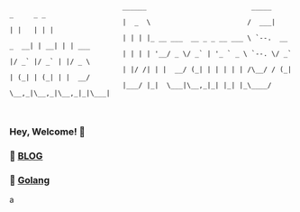 ```
	
                            ______                          _____           _     _ _      
                            |  _  \                        /  ___|         | |   | | |     
                            | | | |_ __ ___  __ _ _ __ ___ \ `--.  __ _  __| | __| | | ___ 
                            | | | | '__/ _ \/ _` | '_ ` _ \ `--. \/ _` |/ _` |/ _` | |/ _ \
                            | |/ /| | |  __/ (_| | | | | | /\__/ / (_| | (_| | (_| | |  __/
                            |___/ |_|  \___|\__,_|_| |_| |_\____/ \__,_|\__,_|\__,_|_|\___|
                                                               
                                                               
```



### Hey, Welcome! 👋

### 💬 [BLOG](http://www.taohan.xyz)

### 🌱 [Golang](https://golang.org/)





<!--
**DreamSaddle/DreamSaddle** is a ✨ _special_ ✨ repository because its `README.md` (this file) appears on your GitHub profile.

Here are some ideas to get you started:

- 🔭 I’m currently working on ...
- 🌱 I’m currently learning ...
- 👯 I’m looking to collaborate on ...
- 🤔 I’m looking for help with ...
- 💬 Ask me about ...
- 📫 How to reach me: ...
- 😄 Pronouns: ...
- ⚡ Fun fact: ...
-->a